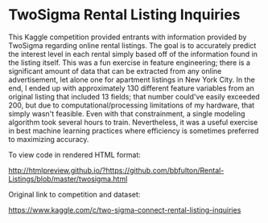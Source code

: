 # TwoSigma Rental Listing Inquiries

This Kaggle competition provided entrants with information provided by TwoSigma regarding online rental listings.  The goal is to accurately predict the interest level in each rental simply based off of the information found in the listing itself.  This was a fun exercise in feature engineering; there is a significant amount of data that can be extracted from any online advertisement, let alone one for apartment listings in New York City.  In the end, I ended up with approximately 130 different feature variables from an original listing that included 13 fields; that number could've easily exceeded 200, but due to computational/processing limitations of my hardware, that simply wasn't feasible.  Even with that constrainment, a single modeling algorithm took several hours to train.  Nevertheless, it was a useful exercise in best machine learning practices where efficiency is sometimes preferred to maximizing accuracy.  

To view code in rendered HTML format:  

http://htmlpreview.github.io/?https://github.com/bbfulton/Rental-Listings/blob/master/twosigma.html

Original link to competition and dataset:

https://www.kaggle.com/c/two-sigma-connect-rental-listing-inquiries
